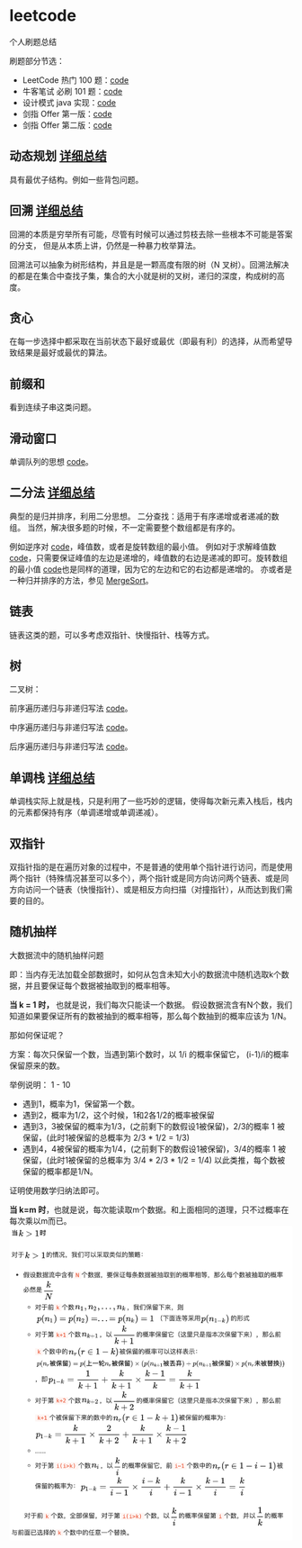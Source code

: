 # leetcode
个人刷题总结

刷题部分节选：

+ LeetCode 热门 100 题：[code](src/HOT100)
+ 牛客笔试 必刷 101 题：[code](src/NiukeTOP101)
+ 设计模式 java 实现：[code](src/designPattern)
+ 剑指 Offer 第一版：[code](src/JZOffer)
+ 剑指 Offer 第二版：[code](src/JZOffer2)

## 动态规划 [详细总结](src/summarize/dynamic-programming.md)
具有最优子结构。例如一些背包问题。

## 回溯 [详细总结](src/summarize/backtrack.md)
回溯的本质是穷举所有可能，尽管有时候可以通过剪枝去除一些根本不可能是答案的分支， 但是从本质上讲，仍然是一种暴力枚举算法。

回溯法可以抽象为树形结构，并且是是一颗高度有限的树（N 叉树）。回溯法解决的都是在集合中查找子集，集合的大小就是树的叉树，递归的深度，构成树的高度。

## 贪心
在每一步选择中都采取在当前状态下最好或最优（即最有利）的选择，从而希望导致结果是最好或最优的算法。

## 前缀和
看到连续子串这类问题。

## 滑动窗口
单调队列的思想 [code](src/NiukeTop101/BM45.java)。

## 二分法 [详细总结](src/summarize/binary-search.md)
典型的是归并排序，利用二分思想。
二分查找：适用于有序递增或者递减的数组。
当然，解决很多题的时候，不一定需要整个数组都是有序的。

例如逆序对 [code](src/NiukeTop101/BM20.java)，峰值数，或者是旋转数组的最小值。
例如对于求解峰值数 [code](src/NiukeTop101/BM19.java)，只需要保证峰值的左边是递增的，峰值数的右边是递减的即可。旋转数组的最小值 [code](src/NiukeTop101/BM21.java)也是同样的道理，因为它的左边和它的右边都是递增的。
亦或者是一种归并排序的方法，参见 [MergeSort](src/NiukeTop101/MergeSort.java)。

## 链表
链表这类的题，可以多考虑双指针、快慢指针、栈等方式。

## 树
二叉树：

前序遍历递归与非递归写法 [code](src/NiukeTop101/BM23.java)。

中序遍历递归与非递归写法 [code](src/NiukeTop101/BM24.java)。

后序遍历递归与非递归写法 [code](src/NiukeTop101/BM25.java)。

## 单调栈 [详细总结](src/summarize/monotone-stack.md)
单调栈实际上就是栈，只是利用了一些巧妙的逻辑，使得每次新元素入栈后，栈内的元素都保持有序（单调递增或单调递减）。

## 双指针
双指针指的是在遍历对象的过程中，不是普通的使用单个指针进行访问，而是使用两个指针（特殊情况甚至可以多个），两个指针或是同方向访问两个链表、或是同方向访问一个链表（快慢指针）、或是相反方向扫描（对撞指针），从而达到我们需要的目的。

## 随机抽样
大数据流中的随机抽样问题

即：当内存无法加载全部数据时，如何从包含未知大小的数据流中随机选取k个数据，并且要保证每个数据被抽取到的概率相等。

**当 k = 1 时，** 也就是说，我们每次只能读一个数据。
假设数据流含有N个数，我们知道如果要保证所有的数被抽到的概率相等，那么每个数抽到的概率应该为 1/N。

那如何保证呢？

方案：每次只保留一个数，当遇到第i个数时，以 1/i 的概率保留它， (i-1)/i的概率保留原来的数。

举例说明： 1 - 10

* 遇到1，概率为1，保留第一个数。
* 遇到2，概率为1/2，这个时候，1和2各1/2的概率被保留
* 遇到3，3被保留的概率为1/3，(之前剩下的数假设1被保留)，2/3的概率 1 被保留，(此时1被保留的总概率为 2/3 * 1/2 = 1/3)
* 遇到4，4被保留的概率为1/4，(之前剩下的数假设1被保留)，3/4的概率 1 被保留，(此时1被保留的总概率为 3/4 * 2/3 * 1/2 = 1/4)
以此类推，每个数被保留的概率都是1/N。

证明使用数学归纳法即可。

**当 k=m 时**，也就是说，每次能读取m个数据。和上面相同的道理，只不过概率在每次乘以m而已。
![img.png](src/image/img1.png)
